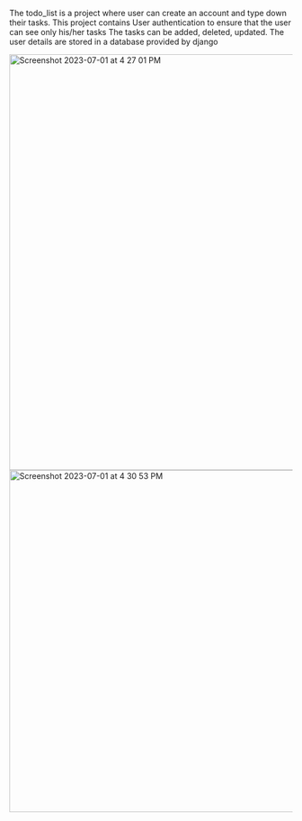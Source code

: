 The todo_list is a project where user can create an account and type down their tasks.
This project contains User authentication to ensure that the user can see only his/her tasks
The tasks can be added, deleted, updated.
The user details are stored in a database provided by django


<img width="739" alt="Screenshot 2023-07-01 at 4 27 01 PM" src="https://github.com/pakku251201/Projects/assets/83535814/7621e8b7-aacd-4382-b392-0478de8d371d">

<img width="608" alt="Screenshot 2023-07-01 at 4 30 53 PM" src="https://github.com/pakku251201/Projects/assets/83535814/71c70aec-6a56-4a7e-b93e-e6f726db4f74">
